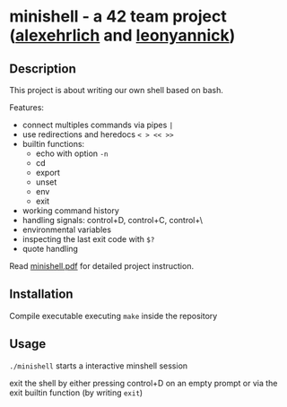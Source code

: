 # minishell - a 42 team project ([alexehrlich](https://github.com/alexehrlich) and [leonyannick](https://github.com/leonyannick))

## Description
This project is about writing our own shell based on bash.

Features:
- connect multiples commands via pipes `|`
- use redirections and heredocs `< > << >>`
- builtin functions:
  - echo with option `-n`
  - cd
  - export
  - unset
  - env
  - exit
- working command history
- handling signals: control+D, control+C, control+\
- environmental variables
- inspecting the last exit code with `$?`
- quote handling

Read [minishell.pdf](https://github.com/leonyannick/minishell/blob/main/minishell.pdf) for detailed project instruction. </br>

## Installation
Compile executable executing `make` inside the repository

## Usage
`./minishell` starts a interactive minshell session

exit the shell by either pressing control+D on an empty prompt or via the exit builtin function (by writing `exit`)

